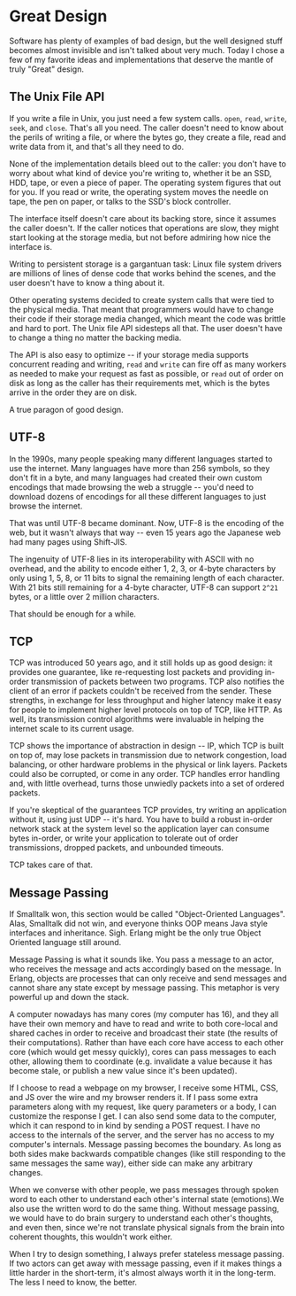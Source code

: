 # Great Design

Software has plenty of examples of bad design, but the well designed stuff becomes almost invisible and isn't talked about very much. Today I chose a few of my favorite ideas and implementations that deserve the mantle of truly "Great" design.

## The Unix File API

If you write a file in Unix, you just need a few system calls. `open`, `read`, `write`, `seek`, and `close`.
That's all you need. The caller doesn't need to know about the perils of writing a file, or where the bytes go, they create a file, read and write data from it, and that's all they need to do.

None of the implementation details bleed out to the caller: you don't have to worry about what kind of device you're writing to, whether it be an SSD, HDD, tape, or even a piece of paper. The operating system figures that out for you. If you read or write, the operating system moves the needle on tape, the pen on paper, or talks to the SSD's block controller.

The interface itself doesn't care about its backing store, since it assumes the caller doesn't. If the caller notices that operations are slow, they might start looking at the storage media, but not before admiring how nice the interface is.

Writing to persistent storage is a gargantuan task: Linux file system drivers are millions of lines of dense code that works behind the scenes, and the user doesn't have to know a thing about it.

Other operating systems decided to create system calls that were tied to the physical media. That meant that programmers would have to change their code if their storage media changed, which meant the code was brittle and hard to port. The Unix file API sidesteps all that. The user doesn't have to change a thing no matter the backing media.

The API is also easy to optimize -- if your storage media supports concurrent reading and writing, `read` and `write` can fire off as many workers as needed to make your request as fast as possible, or `read` out of order on disk as long as the caller has their requirements met, which is the bytes arrive in the order they are on disk.

A true paragon of good design.

## UTF-8

In the 1990s, many people speaking many different languages started to use the internet. Many languages have more than 256 symbols, so they don't fit in a byte, and many languages had created their own custom encodings that made browsing the web a struggle -- you'd need to download dozens of encodings for all these different languages to just browse the internet.

That was until UTF-8 became dominant. Now, UTF-8 is the encoding of the web, but it wasn't always that way -- even 15 years ago the Japanese web had many pages using Shift-JIS.

The ingenuity of UTF-8 lies in its interoperability with ASCII with no overhead, and the ability to encode either 1, 2, 3, or 4-byte characters by only using 1, 5, 8, or 11 bits to signal the remaining length of each character. With 21 bits still remaining for a 4-byte character, UTF-8 can support `2^21` bytes, or a little over 2 million characters.

That should be enough for a while.

## TCP

TCP was introduced 50 years ago, and it still holds up as good design: it provides one guarantee, like re-requesting lost packets and providing in-order transmission of packets between two programs. TCP also notifies the client of an error if packets couldn't be received from the sender. These strengths, in exchange for less throughput and higher latency make it easy for people to implement higher level protocols on top of TCP, like HTTP. As well, its transmission control algorithms were invaluable in helping the internet scale to its current usage.

TCP shows the importance of abstraction in design -- IP, which TCP is built on top of, may lose packets in transmission due to network congestion, load balancing, or other hardware problems in the physical or link layers. Packets could also be corrupted, or come in any order. TCP handles error handling and, with little overhead, turns those unwiedly packets into a set of ordered packets.

If you're skeptical of the guarantees TCP provides, try writing an application without it, using just UDP -- it's hard. You have to build a robust in-order network stack at the system level so the application layer can consume bytes in-order, or write your application to tolerate out of order transmissions, dropped packets, and unbounded timeouts.

TCP takes care of that.

## Message Passing

If Smalltalk won, this section would be called "Object-Oriented Languages". Alas, Smalltalk did not win, and everyone thinks OOP means Java style interfaces and inheritance. Sigh. Erlang might be the only true Object Oriented language still around.

Message Passing is what it sounds like. You pass a message to an actor, who receives the message and acts accordingly based on the message. In Erlang, objects are processes that can only receive and send messages and cannot share any state except by message passing. This metaphor is very powerful up and down the stack.

A computer nowadays has many cores (my computer has 16), and they all have their own memory and have to read and write to both core-local and shared caches in order to receive and broadcast their state (the results of their computations). Rather than have each core have access to each other core (which would get messy quickly), cores can pass messages to each other, allowing them to coordinate (e.g. invalidate a value because it has become stale, or publish a new value since it's been updated).

If I choose to read a webpage on my browser, I receive some HTML, CSS, and JS over the wire and my browser renders it. If I pass some extra parameters along with my request, like query parameters or a body, I can customize the response I get. I can also send some data to the computer, which it can respond to in kind by sending a POST request. I have no access to the internals of the server, and the server has no access to my computer's internals. Message passing becomes the boundary. As long as both sides make backwards compatible changes (like still responding to the same messages the same way), either side can make any arbitrary changes.

When we converse with other people, we pass messages through spoken word to each other to understand each other's internal state (emotions).We also use the written word to do the same thing. Without message passing, we would have to do brain surgery to understand each other's thoughts, and even then, since we're not translate physical signals from the brain into coherent thoughts, this wouldn't work either.

When I try to design something, I always prefer stateless message passing. If two actors can get away with message passing, even if it makes things a little harder in the short-term, it's almost always worth it in the long-term. The less I need to know, the better.
